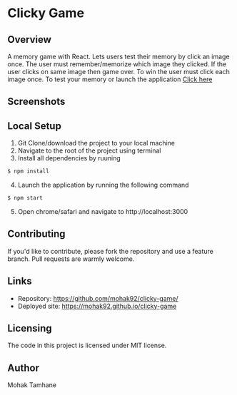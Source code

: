 # Clicky Game

## Overview
A memory game with React. Lets users test their memory by click an image once. The user must remember/memorize which image they clicked. If the user clicks on same image then game over. To win the user must click each image once. To test your memory or launch the application [Click here](https://mohak92.github.io/clicky-game)

## Screenshots

## Local Setup
1. Git Clone/download the project to your local machine
2. Navigate to the root of the project using terminal
3. Install all dependencies by ruuning 
```sh
$ npm install
```
4. Launch the application by running the following command
```sh
$ npm start
```
5. Open chrome/safari and navigate to http://localhost:3000

## Contributing
If you'd like to contribute, please fork the repository and use a feature
branch. Pull requests are warmly welcome.

## Links
- Repository: https://github.com/mohak92/clicky-game/
- Deployed site: https://mohak92.github.io/clicky-game

## Licensing
The code in this project is licensed under MIT license.

## Author
Mohak Tamhane